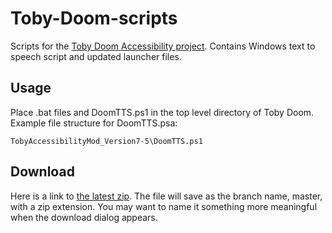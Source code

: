 # Toby-Doom-scripts

Scripts for the [Toby Doom Accessibility project](https://github.com/Alando1-doom/Toby-Accessibility-Mod-for-Doom). Contains Windows text to speech script and updated launcher files.


## Usage

Place .bat files and DoomTTS.ps1 in the top level directory of Toby Doom. Example file structure for DoomTTS.psa:

    TobyAccessibilityMod_Version7-5\DoomTTS.ps1


## Download

Here is a link to [the latest zip](https://github.com/stormdragon2976/Toby-Doom-scripts/archive/refs/heads/master.zip). The file will save as the branch name, master, with a zip extension. You may want to name it something more meaningful when the download dialog appears.

